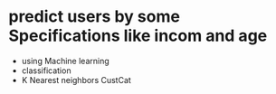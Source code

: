 # predict users by some Specifications like incom and age 
- using Machine learning
- classification
- K Nearest neighbors CustCat

